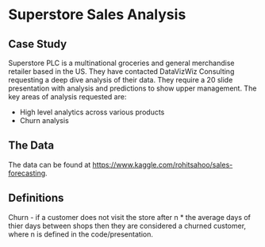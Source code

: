 # Superstore Sales Analysis

## Case Study
Superstore PLC is a multinational groceries and general merchandise retailer based in the US. They have contacted DataVizWiz Consulting requesting a deep dive analysis of their data. They require a 20 slide presentation with analysis and predictions to show upper management. The key areas of analysis requested are:

- High level analytics across various products
- Churn analysis

## The Data
The data can be found at https://www.kaggle.com/rohitsahoo/sales-forecasting.

## Definitions
Churn - if a customer does not visit the store after n * the average days of thier days between shops then they are considered a churned customer, where n is defined in the code/presentation.

